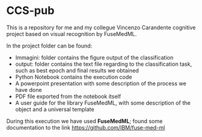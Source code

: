 # CCS-pub

This is a repository for me and my collegue Vincenzo Carandente cognitive project based on visual recognition by FuseMedML.

In the project folder can be found:
- Immagini: folder contains the figure output of the classification
- output: folder contains the text file regarding to the classification task, such as best epoch and final results we obtained
- Python Notebook contains the execution code
- A powerpoint presentation with some description of the process we have done
- PDF file exported from the notebook itself
- A user guide for the library FuseMedML, with some description of the object and a universal template

During this execution we have used **FuseMedML**; found some documentation to the link https://github.com/IBM/fuse-med-ml
